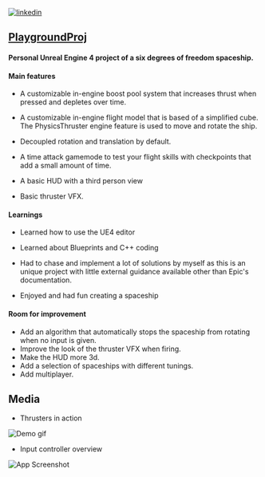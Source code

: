 
[![linkedin](https://img.shields.io/badge/linkedin-0A66C2?style=for-the-badge&logo=linkedin&logoColor=white)](https://www.linkedin.com/in/matheus-perches/)


## [PlaygroundProj](https://github.com/matheusperches/PlaygroundProj)

#### Personal Unreal Engine 4 project of a six degrees of freedom spaceship.

#### Main features

- A customizable in-engine boost pool system that increases thrust when pressed and depletes over time.

- A customizable in-engine flight model that is based of a simplified cube. The PhysicsThruster engine feature is used to move and rotate the ship.

- Decoupled rotation and translation by default.

- A time attack gamemode to test your flight skills with checkpoints that add a small amount of time. 

- A basic HUD with a third person view

- Basic thruster VFX.

#### Learnings
- Learned how to use the UE4 editor

- Learned about Blueprints and C++ coding 

- Had to chase and implement a lot of solutions by myself as this is an unique project with little external guidance available other than Epic's documentation.

- Enjoyed and had fun creating a spaceship

#### Room for improvement
- Add an algorithm that automatically stops the spaceship from rotating when no input is given.
- Improve the look of the thruster VFX when firing. 
- Make the HUD more 3d. 
- Add a selection of spaceships with different tunings.
- Add multiplayer.
## Media
- Thrusters in action 

![Demo gif](https://raw.githubusercontent.com/matheusperches/PlaygroundProj/main/Info/demo_video-ezgif.com-optimize.gif)
- Input controller overview

![App Screenshot](https://raw.githubusercontent.com/matheusperches/matheusperches.github.io/main/sfcs.jpg)

